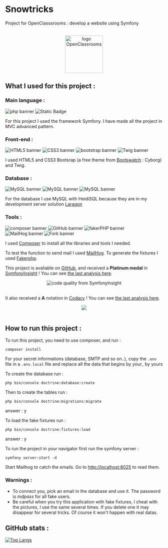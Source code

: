 # Snowtricks
Project for OpenClasssrooms : develop a website using Symfony

<div align="center">
    <br>
    <img src="https://upload.wikimedia.org/wikipedia/fr/0/0d/Logo_OpenClassrooms.png" width="120" height="120" alt="logo OpenClassrooms">
</div>


## What I used for this project :


### Main language :

<img src="https://img.shields.io/badge/php-8.3.1-%23777BB4?logo=php" alt="php banner"> <img src="https://img.shields.io/badge/symfony-6.4-%25%23000000%3F?logo=symfony" alt="Static Badge">



For this project I used the framework Symfony.
I have made all the project in MVC advanced pattern.


### Front-end :

<img src="https://img.shields.io/badge/HTML-5-%23E34F26?logo=html5" alt="HTML5 banner"> <img src="https://img.shields.io/badge/CSS-3-%231572B6?logo=css3" alt="CSS3 banner"> <img src="https://img.shields.io/badge/Bootstrap-5.3.2-%237952B3?logo=bootstrap" alt="bootstrap banner"> <img src="https://img.shields.io/badge/Twig-3.0-%23bacf29" alt="Twig banner">

I used HTML5 and CSS3 Bootsrap (a free theme from <a href="https://bootswatch.com/">Bootswatch</a> : Cyborg) and Twig.


### Database :

<img src="https://img.shields.io/badge/MySQL-8.0.30-%234479A1?logo=mysql" alt="MySQL banner"> <img src="https://img.shields.io/badge/HeidiSQL-12.1.0-%234479A1?logo=mysql" alt="MySQL banner"> <img src="https://img.shields.io/badge/Laragon-6.0-%230E83CD?logo=laragon" alt="MySQL banner">

For the database I use MySQL with HeidiSQL because they are in my development server solution <a href="https://laragon.org/index.html">Laragon</a>


### Tools :

<img src="https://img.shields.io/badge/Composer-2.6.5-%23885630?logo=composer" alt="composer banner"> <img src="https://img.shields.io/badge/Tools-GitHub-%23181717?logo=github" alt="GitHub banner"> <img src="https://img.shields.io/badge/fakerPHP-1.23.1-%23000000"  alt="fakerPHP banner"> <img src="https://img.shields.io/badge/MailHog-1.0.1-%23B10000" alt="MailHog banner"> <img src="https://img.shields.io/badge/fork-1.92.0.0-%2300AFF0" alt="Fork banner"> 

I used <a href="https://getcomposer.org/">Composer</a> to install all the libraries and tools I needed.

To test the function to send mail I used <a href="https://github.com/mailhog/MailHog">MailHog</a>.
To generate the fixtures I used <a href="https://fakerphp.github.io/">Fakerphp</a>.

This project is avaliable on <a href="https://github.com/">GitHub</a>, and received a **Platinum medal** in <a href="https://insight.symfony.com/">SymfonyInsight</a> ! You can see <a href="https://insight.symfony.com/projects/229e245e-bc90-4871-97cb-374f6bca10ee">the last analysis here</a>.

<div align="center">
    <img src="https://insight.symfony.com/projects/229e245e-bc90-4871-97cb-374f6bca10ee/big.svg" alt="code quality from SymfonyInsight">
    <br>
    <br>
</div>

It also received a **A** notation in <a href="https://www.codacy.com/">Codacy</a> ! You can see <a href="https://app.codacy.com/gh/Marine-Sanson/snowtricks/dashboard">the last analysis here</a>.

<div align="center">
    <img src="https://app.codacy.com/gh/Marine-Sanson/snowtricks/dashboard?utm_source=gh&utm_medium=referral&utm_content=&utm_campaign=Badge_grade">
    <br>
    <br>
</div>



## How to run this project :

To run this project, you need to use composer, and run :

```
composer install
```

For your secret informations (database, SMTP and so on..), copy the ```.env``` file in a ```.env.local``` file and replace all the data that begins by *your_* by yours

To create the database run :

```
php bin/console doctrine:database:create
```

Then to create the tables run :
```
php bin/console doctrine:migrations:migrate
```
answer : y

To load the fake fixtures run :

```
php bin/console doctrine:fixtures:load
```
answer : y

To run the project in your navigator first run the symfony server :
```
symfony server:start -d
```

Start Mailhog to catch the emails. Go to <a href="http://localhost:8025">http://localhost:8025</a> to read them.


### Warnings : ###
* To connect you, pick an email in the database and use it. The password is *mdpass* for all fake users.  
* Be careful when you try this application with fake fixtures, I cheat with the pictures, I use the same several times. If you delete one it may disappear for several tricks. Of course it won't happen with real datas.

## GitHub stats : ##

[![Top Langs](https://github-readme-stats.vercel.app/api/top-langs/?username=Marine-Sanson&layout=compact)](https://github.com/Marine-Sanson/snowtricks/tree/develop)
